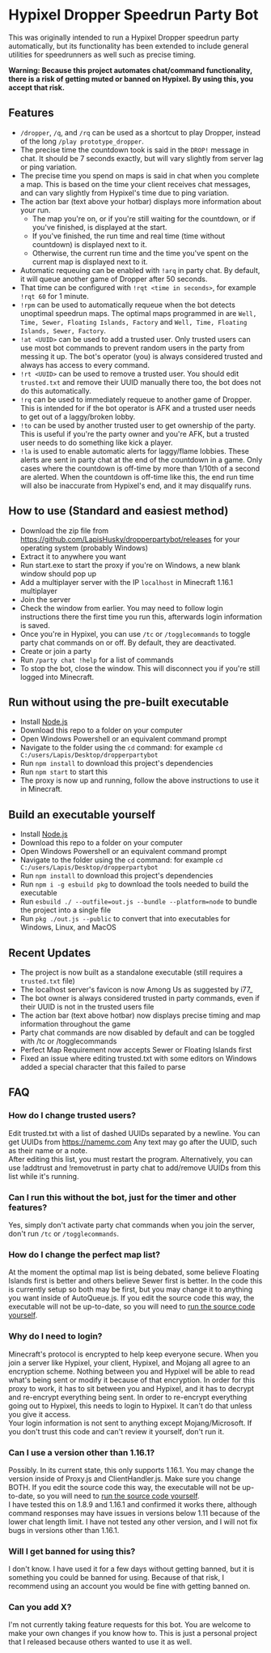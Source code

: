 # Hypixel Dropper Speedrun Party Bot
This was originally intended to run a Hypixel Dropper speedrun party automatically, but its functionality has been extended to include general utilities for speedrunners as well such as precise timing.

**Warning: Because this project automates chat/command functionality, there is a risk of getting muted or banned on Hypixel. By using this, you accept that risk.**

## Features
- `/dropper`, `/q`, and `/rq` can be used as a shortcut to play Dropper, instead of the long `/play prototype_dropper`.
- The precise time the countdown took is said in the `DROP!` message in chat. It should be 7 seconds exactly, but will vary slightly from server lag or ping variation.
- The precise time you spend on maps is said in chat when you complete a map. This is based on the time your client receives chat messages, and can vary slightly from Hypixel's time due to ping variation.
- The action bar (text above your hotbar) displays more information about your run.
  - The map you're on, or if you're still waiting for the countdown, or if you've finished, is displayed at the start.
  - If you've finished, the run time and real time (time without countdown) is displayed next to it.
  - Otherwise, the current run time and the time you've spent on the current map is displayed next to it.
- Automatic requeuing can be enabled with `!arq` in party chat. By default, it will queue another game of Dropper after 50 seconds.
- That time can be configured with `!rqt <time in seconds>`, for example `!rqt 60` for 1 minute.
- `!rpm` can be used to automatically requeue when the bot detects unoptimal speedrun maps. The optimal maps programmed in are `Well, Time, Sewer, Floating Islands, Factory` and `Well, Time, Floating Islands, Sewer, Factory`.
- `!at <UUID>` can be used to add a trusted user. Only trusted users can use most bot commands to prevent random users in the party from messing it up. The bot's operator (you) is always considered trusted and always has access to every command.
- `!rt <UUID>` can be used to remove a trusted user. You should edit `trusted.txt` and remove their UUID manually there too, the bot does not do this automatically.
- `!rq` can be used to immediately requeue to another game of Dropper. This is intended for if the bot operator is AFK and a trusted user needs to get out of a laggy/broken lobby.
- `!to` can be used by another trusted user to get ownership of the party. This is useful if you're the party owner and you're AFK, but a trusted user needs to do something like kick a player.
- `!la` is used to enable automatic alerts for laggy/flame lobbies. These alerts are sent in party chat at the end of the countdown in a game. Only cases where the countdown is off-time by more than 1/10th of a second are alerted. When the countdown is off-time like this, the end run time will also be inaccurate from Hypixel's end, and it may disqualify runs.

## How to use (Standard and easiest method)
- Download the zip file from https://github.com/LapisHusky/dropperpartybot/releases for your operating system (probably Windows)
- Extract it to anywhere you want
- Run start.exe to start the proxy if you're on Windows, a new blank window should pop up
- Add a multiplayer server with the IP `localhost` in Minecraft 1.16.1 multiplayer
- Join the server
- Check the window from earlier. You may need to follow login instructions there the first time you run this, afterwards login information is saved.
- Once you're in Hypixel, you can use `/tc` or `/togglecommands` to toggle party chat commands on or off. By default, they are deactivated.
- Create or join a party
- Run `/party chat !help` for a list of commands
- To stop the bot, close the window. This will disconnect you if you're still logged into Minecraft.

## Run without using the pre-built executable
- Install [Node.js](https://nodejs.org/en/download/)
- Download this repo to a folder on your computer
- Open Windows Powershell or an equivalent command prompt
- Navigate to the folder using the `cd` command: for example `cd C:/users/Lapis/Desktop/dropperpartybot`
- Run `npm install` to download this project's dependencies
- Run `npm start` to start this
- The proxy is now up and running, follow the above instructions to use it in Minecraft.

## Build an executable yourself
- Install [Node.js](https://nodejs.org/en/download/)
- Download this repo to a folder on your computer
- Open Windows Powershell or an equivalent command prompt
- Navigate to the folder using the `cd` command: for example `cd C:/users/Lapis/Desktop/dropperpartybot`
- Run `npm install` to download this project's dependencies
- Run `npm i -g esbuild pkg` to download the tools needed to build the executable
- Run `esbuild ./ --outfile=out.js --bundle --platform=node` to bundle the project into a single file
- Run `pkg ./out.js --public` to convert that into executables for Windows, Linux, and MacOS

## Recent Updates
- The project is now built as a standalone executable (still requires a `trusted.txt` file)
- The localhost server's favicon is now Among Us as suggested by i77_
- The bot owner is always considered trusted in party commands, even if their UUID is not in the trusted users file
- The action bar (text above hotbar) now displays precise timing and map information throughout the game
- Party chat commands are now disabled by default and can be toggled with /tc or /togglecommands
- Perfect Map Requirement now accepts Sewer or Floating Islands first
- Fixed an issue where editing trusted.txt with some editors on Windows added a special character that this failed to parse

## FAQ
### How do I change trusted users?
Edit trusted.txt with a list of dashed UUIDs separated by a newline. You can get UUIDs from https://namemc.com Any text may go after the UUID, such as their name or a note.\
After editing this list, you must restart the program. Alternatively, you can use !addtrust and !removetrust in party chat to add/remove UUIDs from this list while it's running.

### Can I run this without the bot, just for the timer and other features?
Yes, simply don't activate party chat commands when you join the server, don't run `/tc` or `/togglecommands`.

### How do I change the perfect map list?
At the moment the optimal map list is being debated, some believe Floating Islands first is better and others believe Sewer first is better. In the code this is currently setup so both may be first, but you may change it to anything you want inside of AutoQueue.js. If you edit the source code this way, the executable will not be up-to-date, so you will need to [run the source code yourself](#Run-without-using-the-pre-built-executable).

### Why do I need to login?
Minecraft's protocol is encrypted to help keep everyone secure. When you join a server like Hypixel, your client, Hypixel, and Mojang all agree to an encryption scheme. Nothing between you and Hypixel will be able to read what's being sent or modify it because of that encryption. In order for this proxy to work, it has to sit between you and Hypixel, and it has to decrypt and re-encrypt everything being sent. In order to re-encrypt everything going out to Hypixel, this needs to login to Hypixel. It can't do that unless you give it access.\
Your login information is not sent to anything except Mojang/Microsoft. If you don't trust this code and can't review it yourself, don't run it.

### Can I use a version other than 1.16.1?
Possibly. In its current state, this only supports 1.16.1. You may change the version inside of Proxy.js and ClientHandler.js. Make sure you change BOTH. If you edit the source code this way, the executable will not be up-to-date, so you will need to [run the source code yourself](#Run-without-using-the-pre-built-executable).\
I have tested this on 1.8.9 and 1.16.1 and confirmed it works there, although command responses may have issues in versions below 1.11 because of the lower chat length limit. I have not tested any other version, and I will not fix bugs in versions other than 1.16.1.

### Will I get banned for using this?
I don't know. I have used it for a few days without getting banned, but it is something you could be banned for using. Because of that risk, I recommend using an account you would be fine with getting banned on.

### Can you add X?
I'm not currently taking feature requests for this bot. You are welcome to make your own changes if you know how to. This is just a personal project that I released because others wanted to use it as well.